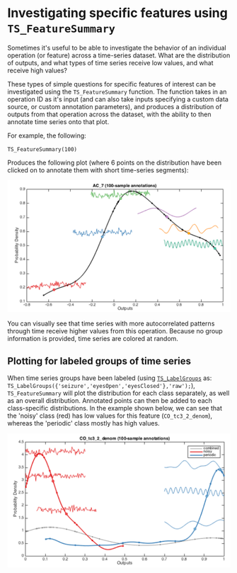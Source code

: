 # Investigating specific features using `TS_FeatureSummary`

Sometimes it's useful to be able to investigate the behavior of an individual operation (or feature) across a time-series dataset.
What are the distribution of outputs, and what types of time series receive low values, and what receive high values?

These types of simple questions for specific features of interest can be investigated using the `TS_FeatureSummary` function.
The function takes in an operation ID as it's input (and can also take inputs specifying a custom data source, or custom annotation parameters), and produces a distribution of outputs from that operation across the dataset, with the ability to then annotate time series onto that plot.

For example, the following:

    TS_FeatureSummary(100)

Produces the following plot (where 6 points on the distribution have been clicked on to annotate them with short time-series segments):

![](img/TS_FeatureSummary.png)

You can visually see that time series with more autocorrelated patterns through time receive higher values from this operation.
Because no group information is provided, time series are colored at random.

## Plotting for labeled groups of time series

When time series groups have been labeled (using [`TS_LabelGroups`](grouping.md) as: `TS_LabelGroups({'seizure','eyesOpen','eyesClosed'},'raw');`), `TS_FeatureSummary` will plot the distribution for each class separately, as well as an overall distribution.
Annotated points can then be added to each class-specific distributions.
In the example shown below, we can see that the 'noisy' class (red) has low values for this feature (`CO_tc3_2_denom`), whereas the 'periodic' class mostly has high values.

![](img/TS_FeatureSummary_grouped.png)
